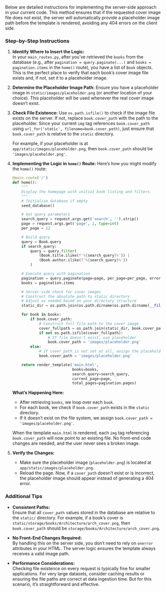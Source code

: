 Below are detailed instructions for implementing the server-side approach in your current code. This method ensures that if the requested cover image file does not exist, the server will automatically provide a placeholder image path before the template is rendered, avoiding any 404 errors on the client side.

### Step-by-Step Instructions

1. **Identify Where to Insert the Logic:**  
   In your `main_routes.py`, after you’ve retrieved the `books` from the database (e.g., after `pagination = query.paginate(...)` and `books = pagination.items` in the `home()` route), you have a list of `Book` objects. This is the perfect place to verify that each book’s cover image file exists and, if not, set it to a placeholder image.

2. **Determine the Placeholder Image Path:**
   Ensure you have a placeholder image in `static/images/placeholder.png` (or another location of your choice). This placeholder will be used whenever the real cover image doesn’t exist.

3. **Check File Existence:**
   Use `os.path.isfile()` to check if the image file exists on the server. If not, replace `book.cover_path` with the path to the placeholder. Since your current `img` tag references `book.cover_path` using `url_for('static', filename=book.cover_path)`, just ensure that `book.cover_path` is relative to the `static` directory.

   For example, if your placeholder is at `app/static/images/placeholder.png`, then `book.cover_path` should be `'images/placeholder.png'`.

4. **Implementing the Logic in `home()` Route:**
   Here’s how you might modify the `home()` route:

   ```python
   @main.route('/')
   def home():
       """
       Display the homepage with initial book listing and filters.
       """
       # Initialize database if empty
       seed_database()

       # Get query parameters
       search_query = request.args.get('search', '').strip()
       page = request.args.get('page', 1, type=int)
       per_page = 12

       # Build query
       query = Book.query
       if search_query:
           query = query.filter(
               (Book.title.ilike(f'%{search_query}%')) |
               (Book.author.ilike(f'%{search_query}%'))
           )

       # Execute query with pagination
       pagination = query.paginate(page=page, per_page=per_page, error_out=False)
       books = pagination.items

       # Server-side check for cover images
       # Construct the absolute path to static directory
       # Adjust as needed based on your directory structure
       static_dir = os.path.join(os.path.dirname(os.path.dirname(__file__)), 'static')

       for book in books:
           if book.cover_path:
               # Construct full file path to the cover image
               cover_fullpath = os.path.join(static_dir, book.cover_path)
               if not os.path.isfile(cover_fullpath):
                   # If file doesn't exist, use placeholder
                   book.cover_path = 'images/placeholder.png'
           else:
               # If cover_path is not set at all, assign the placeholder
               book.cover_path = 'images/placeholder.png'

       return render_template('main.html',
                              books=books,
                              search_query=search_query,
                              current_page=page,
                              total_pages=pagination.pages)
   ```

   **What’s Happening Here:**
   - After retrieving `books`, we loop over each `book`.
   - For each book, we check if `book.cover_path` exists in the `static` directory.
   - If it doesn’t exist on the file system, we assign `book.cover_path = 'images/placeholder.png'`.

   When the template `main.html` is rendered, each `img` tag referencing `book.cover_path` will now point to an existing file. No front-end code changes are needed, and the user never sees a broken image.

5. **Verify the Changes:**
   - Make sure the placeholder image (`placeholder.png`) is located at `app/static/images/placeholder.png`.
   - Reload the page. Now, if a `cover_path` doesn’t exist or is incorrect, the placeholder image should appear instead of generating a 404 error.

### Additional Tips

- **Consistent Paths:**  
  Ensure that all `cover_path` values stored in the database are relative to the `static/` directory. For example, if a book’s cover is `static/storage/books/Architecture/arch_cover.png`, then `book.cover_path` should be `storage/books/Architecture/arch_cover.png`.

- **No Front-End Changes Required:**  
  By handling this on the server side, you don’t need to rely on `onerror` attributes in your HTML. The server logic ensures the template always receives a valid image path.

- **Performance Considerations:**  
  Checking file existence on every request is typically fine for smaller applications. For very large datasets, consider caching results or ensuring the file paths are correct at data ingestion time. But for this scenario, it’s straightforward and effective.

